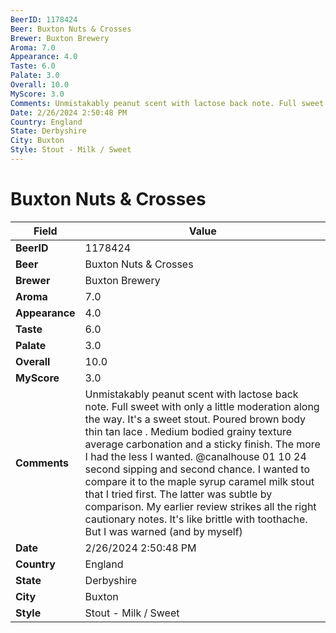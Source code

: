 ```yaml
---
BeerID: 1178424
Beer: Buxton Nuts & Crosses
Brewer: Buxton Brewery
Aroma: 7.0
Appearance: 4.0
Taste: 6.0
Palate: 3.0
Overall: 10.0
MyScore: 3.0
Comments: Unmistakably peanut scent with lactose back note. Full sweet with only a little moderation along the way. It's a sweet stout.  Poured brown body thin tan lace . Medium bodied grainy texture average carbonation and a sticky finish. The more I had the less I wanted. @canalhouse  01 10 24 second sipping and second chance. I wanted to compare it to the maple syrup caramel milk stout that I tried first. The latter was subtle by comparison.  My earlier review strikes all the right cautionary notes. It's like brittle with toothache. But I was warned (and by myself)
Date: 2/26/2024 2:50:48 PM
Country: England
State: Derbyshire
City: Buxton
Style: Stout - Milk / Sweet
---
```


# Buxton Nuts & Crosses

| Field         | Value |
|---------------|-------|
| **BeerID** | 1178424 |
| **Beer** | Buxton Nuts & Crosses |
| **Brewer** | Buxton Brewery |
| **Aroma** | 7.0 |
| **Appearance** | 4.0 |
| **Taste** | 6.0 |
| **Palate** | 3.0 |
| **Overall** | 10.0 |
| **MyScore** | 3.0 |
| **Comments** | Unmistakably peanut scent with lactose back note. Full sweet with only a little moderation along the way. It's a sweet stout.  Poured brown body thin tan lace . Medium bodied grainy texture average carbonation and a sticky finish. The more I had the less I wanted. @canalhouse  01 10 24 second sipping and second chance. I wanted to compare it to the maple syrup caramel milk stout that I tried first. The latter was subtle by comparison.  My earlier review strikes all the right cautionary notes. It's like brittle with toothache. But I was warned (and by myself) |
| **Date** | 2/26/2024 2:50:48 PM |
| **Country** | England |
| **State** | Derbyshire |
| **City** | Buxton |
| **Style** | Stout - Milk / Sweet |
